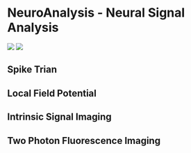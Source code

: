 # NeuroAnalysis - Neural Signal Analysis
[![][travis-img]][travis-url] [![][codecov-img]][codecov-url]

[travis-img]: https://travis-ci.com/Experica/NeuroAnalysis.jl.svg?branch=master
[travis-url]: https://travis-ci.com/Experica/NeuroAnalysis.jl

[codecov-img]: https://codecov.io/gh/Experica/NeuroAnalysis.jl/branch/master/graph/badge.svg
[codecov-url]: https://codecov.io/gh/Experica/NeuroAnalysis.jl

## Spike Trian

## Local Field Potential

## Intrinsic Signal Imaging

## Two Photon Fluorescence Imaging
